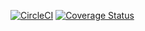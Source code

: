 [![CircleCI](https://dl.circleci.com/status-badge/img/gh/fabmukunzi/my-brand-backend/tree/main.svg?style=svg)](https://dl.circleci.com/status-badge/redirect/gh/fabmukunzi/my-brand-backend/tree/main)
[![Coverage Status](https://coveralls.io/repos/github/fabmukunzi/my-brand-backend/badge.svg?branch=main)](https://coveralls.io/github/fabmukunzi/my-brand-backend?branch=main)